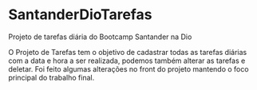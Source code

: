 # SantanderDioTarefas
Projeto de tarefas diária do Bootcamp Santander na Dio

O Projeto de Tarefas tem o objetivo de cadastrar todas as tarefas diárias com a data e hora a ser realizada, podemos também alterar as tarefas e deletar.
Foi feito algumas alterações no front do projeto mantendo o foco principal do trabalho final.

